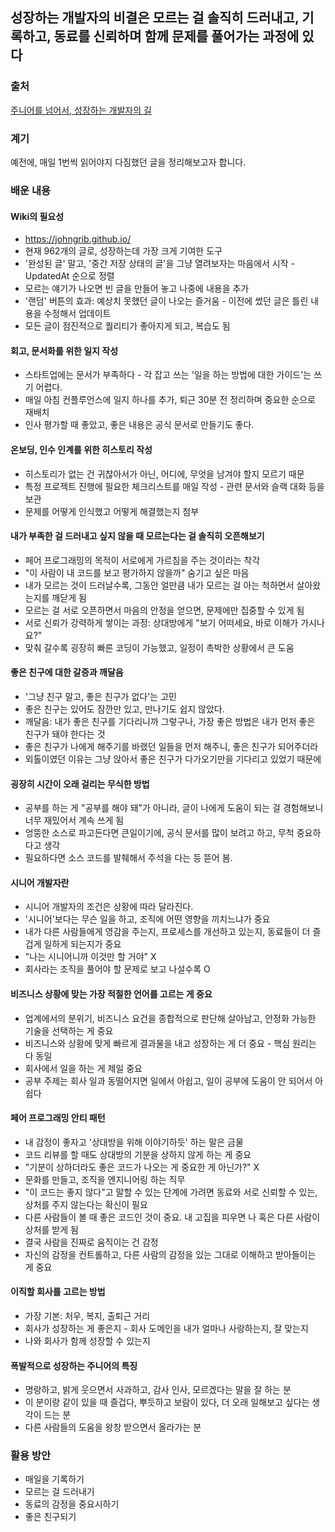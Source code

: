 ## 성장하는 개발자의 비결은 모르는 걸 솔직히 드러내고, 기록하고, 동료를 신뢰하며 함께 문제를 풀어가는 과정에 있다

### 출처

[주니어를 넘어서, 성장하는 개발자의 길](https://www.inflearn.com/pages/weekly-inflearn-38-20211228)

### 계기

예전에, 매일 1번씩 읽어야지 다짐했던 글을 정리해보고자 합니다.

### 배운 내용

#### Wiki의 필요성

- https://johngrib.github.io/
- 현재 962개의 글로, 성장하는데 가장 크게 기여한 도구
- '완성된 글' 말고, '중간 저장 상태의 글'을 그냥 열려보자는 마음에서 시작 - UpdatedAt 순으로 정렬
- 모르는 얘기가 나오면 빈 글을 만들어 놓고 나중에 내용을 추가
- '랜덤' 버튼의 효과: 예상치 못했던 글이 나오는 즐거움 - 이전에 썼던 글은 틀린 내용을 수정해서 업데이트
- 모든 글이 점진적으로 퀄리티가 좋아지게 되고, 복습도 됨

#### 회고, 문서화를 위한 일지 작성

- 스타트업에는 문서가 부족하다 - 각 잡고 쓰는 '일을 하는 방법에 대한 가이드'는 쓰기 어렵다.
- 매일 아침 컨플루언스에 일지 하나를 추가, 퇴근 30분 전 정리하며 중요한 순으로 재배치
- 인사 평가할 때 좋았고, 좋은 내용은 공식 문서로 만들기도 좋다.

#### 온보딩, 인수 인계를 위한 히스토리 작성

- 히스토리가 없는 건 귀찮아서가 아닌, 어디에, 무엇을 남겨야 할지 모르기 때문
- 특정 프로젝트 진행에 필요한 체크리스트를 매일 작성 - 관련 문서와 슬랙 대화 등을 보관
- 문제를 어떻게 인식했고 어떻게 해결했는지 첨부

#### 내가 부족한 걸 드러내고 싶지 않을 때 모르는다는 걸 솔직히 오픈해보기

- 페어 프로그래밍의 목적이 서로에게 가르침을 주는 것이라는 착각
- "이 사람이 내 코드를 보고 평가하지 않을까" 숨기고 싶은 마음
- 내가 모르는 것이 드러날수록, 그동안 얼만큼 내가 모르는 걸 아는 척하면서 살아왔는지를 깨닫게 됨
- 모르는 걸 서로 오픈하면서 마음의 안정을 얻으면, 문제에만 집중할 수 있게 됨
- 서로 신뢰가 강력하게 쌓이는 과정: 상대방에게 "보기 어떠세요, 바로 이해가 가시나요?"
- 맞춰 갈수록 굉장히 빠른 코딩이 가능했고, 일정이 촉박한 상황에서 큰 도움

#### 좋은 친구에 대한 갈증과 깨달음

- '그냥 친구 말고, 좋은 친구가 없다'는 고민
- 좋은 친구는 있어도 잠깐만 있고, 만나기도 쉽지 않았다.
- 깨달음: 내가 좋은 친구를 기다리니까 그렇구나, 가장 좋은 방법은 내가 먼저 좋은 친구가 돼야 한다는 것
- 좋은 친구가 나에게 해주기를 바랬던 일들을 먼저 해주니, 좋은 친구가 되어주더라
- 외톨이였던 이유는 그냥 앉아서 좋은 친구가 다가오기만을 기다리고 있었기 때문에

#### 굉장히 시간이 오래 걸리는 무식한 방법

- 공부를 하는 게 "공부를 해야 돼"가 아니라, 글이 나에게 도움이 되는 걸 경험해보니 너무 재밌어서 계속 쓰게 됨
- 엉뚱한 소스로 파고든다면 큰일이기에, 공식 문서를 많이 보려고 하고, 무척 중요하다고 생각
- 필요하다면 소스 코드를 발췌해서 주석을 다는 등 뜯어 봄.

#### 시니어 개발자란

- 시니어 개발자의 조건은 상황에 따라 달라진다.
- '시니어'보다는 무슨 일을 하고, 조직에 어떤 영향을 끼치느냐가 중요
- 내가 다른 사람들에게 영감을 주는지, 프로세스를 개선하고 있는지, 동료들이 더 즐겁게 일하게 되는지가 중요
- "나는 시니어니까 이것만 할 거야" X
- 회사라는 조직을 풀어야 할 문제로 보고 나설수록 O

#### 비즈니스 상황에 맞는 가장 적절한 언어를 고르는 게 중요

- 업계에서의 분위기, 비즈니스 요건을 종합적으로 판단해 살아남고, 안정화 가능한 기술을 선택하는 게 중요
- 비즈니스와 상황에 맞게 빠르게 결과물을 내고 성장하는 게 더 중요 - 핵심 원리는 다 동일
- 회사에서 일을 하는 게 제일 중요
- 공부 주제는 회사 일과 동떨어지면 일에서 아쉽고, 일이 공부에 도움이 안 되어서 아쉽다

#### 페어 프로그래밍 안티 패턴

- 내 감정이 좋자고 '상대방을 위해 이야기하듯' 하는 말은 금물
- 코드 리뷰를 할 때도 상대방의 기분을 상하지 않게 하는 게 중요
- "기분이 상하더라도 좋은 코드가 나오는 게 중요한 게 아닌가?" X
- 문화를 만들고, 조직을 엔지니어링 하는 직무
- "이 코드는 좋지 않다"고 말할 수 있는 단계에 가려면 동료와 서로 신뢰할 수 있는, 상처를 주지 않는다는 확신이 필요
- 다른 사람들이 볼 때 좋은 코드인 것이 중요. 내 고집을 피우면 나 혹은 다른 사람이 상처를 받게 됨
- 결국 사람을 진짜로 움직이는 건 감정
- 자신의 감정을 컨트롤하고, 다른 사람의 감정을 있는 그대로 이해하고 받아들이는 게 중요

#### 이직할 회사를 고르는 방법

- 가장 기본: 처우, 복지, 출퇴근 거리
- 회사가 성장하는 게 좋은지 - 회사 도메인을 내가 얼마나 사랑하는지, 잘 맞는지
- 나와 회사가 함께 성장할 수 있는지

#### 폭발적으로 성장하는 주니어의 특징

- 명랑하고, 밝게 웃으면서 사과하고, 감사 인사, 모르겠다는 말을 잘 하는 분
- 이 분이랑 같이 있을 때 즐겁다, 뿌듯하고 보람이 있다, 더 오래 일해보고 싶다는 생각이 드는 분
- 다른 사람들의 도움을 왕창 받으면서 올라가는 분

### 활용 방안

- 매일을 기록하기
- 모르는 걸 드러내기
- 동료의 감정을 중요시하기
- 좋은 친구되기
